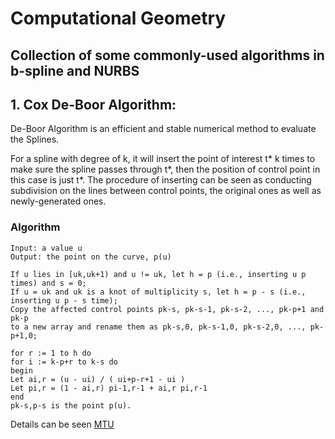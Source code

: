 Computational Geometry
====
Collection of some commonly-used algorithms in b-spline and NURBS
----

## 1. Cox De-Boor Algorithm:
De-Boor Algorithm is an efficient and stable numerical method to evaluate the Splines.

For a spline with degree of k, it will insert the point of interest t* k times to make sure the spline passes through t*, then the position of control point in this case is just t*. The procedure of inserting can be seen as conducting subdivision on the lines between control points, the original ones as well as newly-generated ones.

### Algorithm 
```
Input: a value u 
Output: the point on the curve, p(u) 

If u lies in [uk,uk+1) and u != uk, let h = p (i.e., inserting u p times) and s = 0; 
If u = uk and uk is a knot of multiplicity s, let h = p - s (i.e., inserting u p - s time); 
Copy the affected control points pk-s, pk-s-1, pk-s-2, ..., pk-p+1 and pk-p 
to a new array and rename them as pk-s,0, pk-s-1,0, pk-s-2,0, ..., pk-p+1,0; 

for r := 1 to h do 
for i := k-p+r to k-s do 
begin 
Let ai,r = (u - ui) / ( ui+p-r+1 - ui ) 
Let pi,r = (1 - ai,r) pi-1,r-1 + ai,r pi,r-1 
end 
pk-s,p-s is the point p(u).
```
Details can be seen [MTU](https://pages.mtu.edu/~shene/COURSES/cs3621/NOTES/spline/de-Boor.html)

